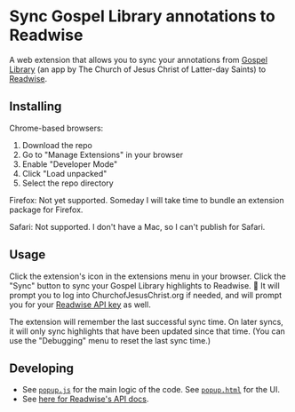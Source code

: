 # Sync Gospel Library annotations to Readwise

A web extension that allows you to sync your annotations from [Gospel Library](https://www.churchofjesuschrist.org/study/lib) (an app by The Church of Jesus Christ of Latter-day Saints) to [Readwise](https://readwise.io/).

## Installing

Chrome-based browsers:

1. Download the repo
2. Go to "Manage Extensions" in your browser
3. Enable "Developer Mode"
4. Click "Load unpacked"
5. Select the repo directory

Firefox: Not yet supported. Someday I will take time to bundle an extension package for Firefox.

Safari: Not supported. I don't have a Mac, so I can't publish for Safari.

## Usage

Click the extension's icon in the extensions menu in your browser. Click the "Sync" button to sync your Gospel Library highlights to Readwise. 🙂 It will prompt you to log into ChurchofJesusChrist.org if needed, and will prompt you for your [Readwise API key](https://readwise.io/access_token) as well.

The extension will remember the last successful sync time. On later syncs, it will only sync highlights that have been updated since that time. (You can use the "Debugging" menu to reset the last sync time.)

## Developing

* See [`popup.js`](./src/popup.js) for the main logic of the code. See [`popup.html`](./src/popup.html) for the UI.
* See [here for Readwise's API docs](https://readwise.io/api_deets).
